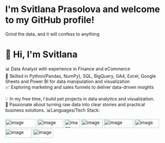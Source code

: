# I'm Svitlana Prasolova and welcome to my GitHub profile!
Grind the data, and it will confess to anything
# 👋 Hi, I'm Svitlana  

📊 Data Analyst with experience in Finance and eCommerce  
🐍 Skilled in Python(Pandas, NumPy), SQL, BigQuery, GA4, Excel, Google Sheets and Power BI for data manipulation and visualization   
📈 Exploring marketing and sales funnels to deliver data-driven insights  

💡 In my free time, I build pet projects in data analytics and visualization.  
🚀 Passionate about turning raw data into clear stories and practical business solutions. 
📊Languages/Tech Stack:

<img width="98" height="28" alt="image" src="https://github.com/user-attachments/assets/dedfd3c6-764b-4353-94c6-78b6f22fa68d" />
<img width="82" height="28" alt="image" src="https://github.com/user-attachments/assets/7c5aef84-1cf7-464e-b3be-16eb454b253d" />
<img width="49" height="28" alt="image" src="https://github.com/user-attachments/assets/1af32783-7266-4410-a99a-96d5aa4f05d8" />
<img width="68" height="28" alt="image" src="https://github.com/user-attachments/assets/a4c8a3da-db9d-48fa-ba5d-3852bfbfa7d9" />
<img width="93" height="28" alt="image" src="https://github.com/user-attachments/assets/cc04e783-b1a6-400f-a8d0-7c81ef0d4ed2" />
<img width="77" height="28" alt="image" src="https://github.com/user-attachments/assets/92cf11da-1d32-4a8f-8267-2c7353f36828" />
<img width="84" height="28" alt="image" src="https://github.com/user-attachments/assets/fbffef0f-b9b1-4343-867d-3c5aff94dab7" />
<img width="64" height="28" alt="image" src="https://github.com/user-attachments/assets/acb6c010-44a9-4178-8b40-053c5ac416b8" />





